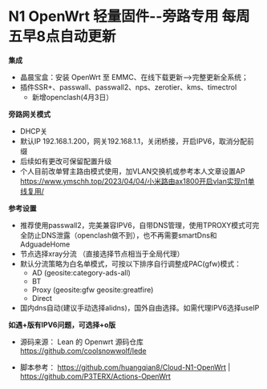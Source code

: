 # N1 OpenWrt 轻量固件--旁路专用 每周五早8点自动更新

**集成**
- 晶晨宝盒：安装 OpenWrt 至 EMMC、在线下载更新——>完整更新全系统；
- 插件SSR+、passwall、passwall2、nps、zerotier、kms、timectrol
  - 新增openclash(4月3日）


**旁路网关模式**
- DHCP关
- 默认IP 192.168.1.200，网关192.168.1.1，关闭桥接，开启IPV6，取消分配前缀
- 后续如有更改可保留配置升级
- 个人目前改单臂主路由模式使用，加VLAN交换机或参考本人文章设置AP https://www.ymschh.top/2023/04/04/小米路由ax1800开启vlan实现n1单线复用/

**参考设置**
- 推荐使用passwall2，完美兼容IPV6，自带DNS管理，使用TPROXY模式可完全防止DNS泄露（openclash做不到），也不再需要smartDns和AdguadeHome
- 节点选择xray分流 （直接选择节点相当于全局代理）
- 默认分流策略为白名单模式，可按以下排序自行调整成PAC(gfw)模式：
   - AD (geosite:category-ads-all)
   - BT
   - Proxy (geosite:gfw geosite:greatfire)
   - Direct
- 国内dns自动(建议手动选择alidns)，国外自由选择。如需代理IPV6选择useIP

**如遇+版有IPV6问题，可选择+o版**

* 源码来源： Lean 的 Openwrt 源码仓库 https://github.com/coolsnowwolf/lede
- 脚本参考： https://github.com/huangqian8/Cloud-N1-OpenWrt | https://github.com/P3TERX/Actions-OpenWrt
